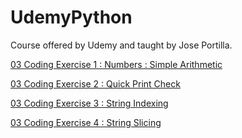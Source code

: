 # UdemyPython
Course offered by Udemy and taught by Jose Portilla.


[03 Coding Exercise 1 : Numbers : Simple Arithmetic](https://github.com/MBadriNarayanan/UdemyPython/blob/master/03CodingExercise1NumbersSimpleArithmetic.ipynb)

[03 Coding Exercise 2 : Quick Print Check](https://github.com/MBadriNarayanan/UdemyPython/blob/master/03CodingExercise2QuickPrintCheck.ipynb)

[03 Coding Exercise 3 : String Indexing](https://github.com/MBadriNarayanan/UdemyPython/blob/master/03CodingExercise3StringIndexing.ipynb)

[03 Coding Exercise 4 : String Slicing](https://github.com/MBadriNarayanan/UdemyPython/blob/master/03CodingExercise3StringSlicing.ipynb)
